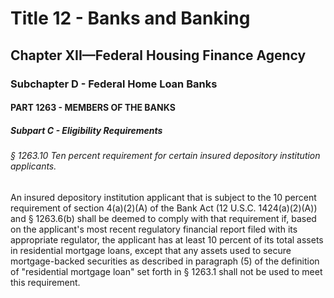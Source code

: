 
# Title 12 - Banks and Banking
## Chapter XII—Federal Housing Finance Agency
### Subchapter D - Federal Home Loan Banks
#### PART 1263 - MEMBERS OF THE BANKS
##### Subpart C - Eligibility Requirements
###### § 1263.10 Ten percent requirement for certain insured depository institution applicants.

An insured depository institution applicant that is subject to the 10 percent requirement of section 4(a)(2)(A) of the Bank Act (12 U.S.C. 1424(a)(2)(A)) and § 1263.6(b) shall be deemed to comply with that requirement if, based on the applicant's most recent regulatory financial report filed with its appropriate regulator, the applicant has at least 10 percent of its total assets in residential mortgage loans, except that any assets used to secure mortgage-backed securities as described in paragraph (5) of the definition of "residential mortgage loan" set forth in § 1263.1 shall not be used to meet this requirement.
